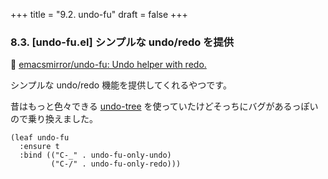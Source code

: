 +++
title = "9.2. undo-fu"
draft = false
+++
### 8.3. [undo-fu.el] シンプルな undo/redo を提供
🔗 [emacsmirror/undo-fu: Undo helper with redo.](https://github.com/emacsmirror/undo-fu)

シンプルな undo/redo 機能を提供してくれるやつです。

昔はもっと色々できる [undo-tree](https://github.com/apchamberlain/undo-tree.el)  を使っていたけどそっちにバグがあるっぽいので乗り換えました。

```elisp
(leaf undo-fu
  :ensure t
  :bind (("C-_" . undo-fu-only-undo)
		 ("C-/" . undo-fu-only-redo)))
```
